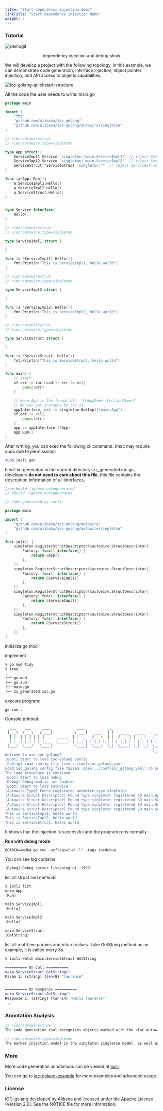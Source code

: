 ```yaml
---
title: "Start dependency injection demo"
linkTitle: "Start dependency injection demo"
weight: 2
---
```


###  Tutorial

![demogif](https://raw.githubusercontent.com/ioc-golang/ioc-golang-website/main/resources/video/ioc-golang-demo.gif)

<div style="text-align: center;">dependency injection and debug show</div>

We will develop a project with the following topology, in this example, we can demonstrate code generation, interface injection, object pointer injection, and API access to objects capabilities.

![ioc-golang-quickstart-structure](https://raw.githubusercontent.com/ioc-golang/ioc-golang-website/main/resources/img/ioc-golang-quickstart-structure.png)


All the code the user needs to write: main.go

```go
package main

import (
	"fmt"
	"github.com/alibaba/ioc-golang"
	"github.com/alibaba/ioc-golang/autowire/singleton"
)

// +ioc:autowire=true
// +ioc:autowire:type=singleton

type App struct {
	ServiceImpl1 Service `singleton:"main.ServiceImpl1"` // inject Service 's ServiceImpl1 implementation
	ServiceImpl2 Service `singleton:"main.ServiceImpl2"` // inject Service 's ServiceImpl2 implementation
	ServiceStruct *ServiceStruct `singleton:""` // inject ServiceStruct struct pointer
}

func (a*App) Run(){
	a.ServiceImpl1.Hello()
	a.ServiceImpl2.Hello()
	a.ServiceStruct.Hello()
}


type Service interface{
	Hello()
}

// +ioc:autowire=true
// +ioc:autowire:type=singleton

type ServiceImpl1 struct {

}

func (s *ServiceImpl1) Hello(){
	fmt.Println("This is ServiceImpl1, hello world")
}

// +ioc:autowire=true
// +ioc:autowire:type=singleton

type ServiceImpl2 struct {

}

func (s *ServiceImpl2) Hello(){
	fmt.Println("This is ServiceImpl2, hello world")
}

// +ioc:autowire=true
// +ioc:autowire:type=singleton

type ServiceStruct struct {

}

func (s *ServiceStruct) Hello(){
	fmt.Println("This is ServiceStruct, hello world")
}

func main(){
	// start
	if err := ioc.Load(); err != nil{
		panic(err)
	}

	// main.App is the format of： '$(pkgName).$(structName)'
	// We can get instance by ths id
	appInterface, err := singleton.GetImpl("main.App")
	if err != nil{
		panic(err)
	}
	app := appInterface.(*App)
	app.Run()
}
```
After writing, you can exec the following cli command.  (mac may require sudo due to permissions)

```bash
sudo iocli gen
````

It will be generated in the current directory: zz_generated.ioc.go, developers **do not need to care about this file**, this file contains the description information of all interfaces,

```go
//go:build !ignore_autogenerated
// +build !ignore_autogenerated

// Code generated by iocli

package main

import (
	"github.com/alibaba/ioc-golang/autowire"
	"github.com/alibaba/ioc-golang/autowire/singleton"
)

func init() {
	singleton.RegisterStructDescriptor(&autowire.StructDescriptor{
		Factory: func() interface{} {
			return &App{}
		},
	})
	singleton.RegisterStructDescriptor(&autowire.StructDescriptor{
		Factory: func() interface{} {
			return &ServiceImpl1{}
		},
	})
	singleton.RegisterStructDescriptor(&autowire.StructDescriptor{
		Factory: func() interface{} {
			return &ServiceImpl2{}
		},
	})
	singleton.RegisterStructDescriptor(&autowire.StructDescriptor{
		Factory: func() interface{} {
			return &ServiceStruct{}
		},
	})
}

```

initialize go mod

implement

```bash
% go mod tidy
% tree
.
├── go.mod
├── go.sum
├── main.go
└── zz_generated.ioc.go
````

execute program:

`go run .`

Console printout:

```sh
  ___    ___     ____            ____           _                         
 |_ _|  / _ \   / ___|          / ___|   ___   | |   __ _   _ __     __ _ 
  | |  | | | | | |      _____  | |  _   / _ \  | |  / _` | | '_ \   / _` |
  | |  | |_| | | |___  |_____| | |_| | | (_) | | | | (_| | | | | | | (_| |
 |___|  \___/   \____|          \____|  \___/  |_|  \__,_| |_| |_|  \__, |
                                                                    |___/ 
Welcome to use ioc-golang!
[Boot] Start to load ioc-golang config
[Config] Load config file from ../conf/ioc_golang.yaml
Load ioc_golang config file failed. open ../conf/ioc_golang.yaml: no such file or directory
The load procedure is continue
[Boot] Start to load debug
[Debug] Debug mod is not enabled
[Boot] Start to load autowire
[Autowire Type] Found registered autowire type singleton
[Autowire Struct Descriptor] Found type singleton registered SD main.App
[Autowire Struct Descriptor] Found type singleton registered SD main.ServiceImpl1
[Autowire Struct Descriptor] Found type singleton registered SD main.ServiceImpl2
[Autowire Struct Descriptor] Found type singleton registered SD main.ServiceStruct
This is ServiceImpl1, hello world
This is ServiceImpl2, hello world
This is ServiceStruct, hello world
```

It shows that the injection is successful and the program runs normally.

**Run with debug mode**

`GOARCH=amd64 go run -gcflags="-N -l" -tags iocdebug .`

You can see log contains

```bash
[Debug] Debug server listening at :1999
```

list all struct and methods

```bash
% iocli list
main.App
[Run]

main.ServiceImpl1
[Hello]

main.ServiceImpl2
[Hello]

main.ServiceStruct
[GetString]
```

list all real-time params and return values. Take GetString method as an example, it is called every 3s.

```bash
% iocli watch main.ServiceStruct GetString

========== On Call ==========
main.ServiceStruct.GetString()
Param 1: (string) (len=8) "laurence"


========== On Response ==========
main.ServiceStruct.GetString()
Response 1: (string) (len=14) "Hello laurence"
...
```

### Annotation Analysis

````go
// +ioc:autowire=true
The code generation tool recognizes objects marked with the +ioc:autowire=true annotation

// +ioc:autowire:type=singleton
The marker injection model is the singleton singleton model, as well as the normal multi-instance model, the config configuration model, the grpc grpc client model and other extensions.
````

###  More

More code generation annotations can be viewed at [iocli](https://github.com/alibaba/IOC-golang/tree/master/iocli).

You can go to [ioc-golang-example](https://github.com/alibaba/IOC-golang/tree/master/example) for more examples and advanced usage.

### License

IOC-golang developed by Alibaba and licensed under the Apache License (Version 2.0).
See the NOTICE file for more information.